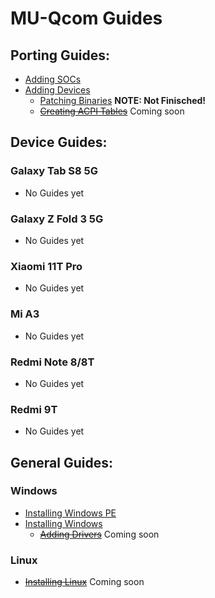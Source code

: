 # MU-Qcom Guides

## Porting Guides:

   - [Adding SOCs](https://github.com/Robotix22/MU-Qcom-Guides/blob/main/Porting/SOC.md)
   - [Adding Devices](https://github.com/Robotix22/MU-Qcom-Guides/blob/main/Porting/Device.md)
       - [Patching Binaries](https://github.com/Robotix22/MU-Qcom-Guides/blob/main/Porting/Binaries.md) **NOTE: Not Finisched!**
       - ~~[Creating ACPI Tables](https://github.com/Robotix22/MU-Qcom-Guides/blob/main/Porting/ACPI.md)~~ Coming soon

## Device Guides:

### Galaxy Tab S8 5G

   - No Guides yet

### Galaxy Z Fold 3 5G

   - No Guides yet

### Xiaomi 11T Pro

   - No Guides yet

### Mi A3

   - No Guides yet

### Redmi Note 8/8T

   - No Guides yet

### Redmi 9T

   - No Guides yet

## General Guides:

### Windows

   - [Installing Windows PE](https://github.com/Robotix22/MU-Qcom-Guides/blob/main/General/WinPE.md)
   - [Installing Windows](https://github.com/Robotix22/MU-Qcom-Guides/blob/main/General/Win.md)
        - ~~[Adding Drivers](https://github.com/Robotix22/MU-Qcom-Guides/blob/main/General/Win-Drivers.md)~~ Coming soon

### Linux

   - ~~[Installing Linux](https://github.com/Robotix22/MU-Qcom-Guides/blob/main/General/Linux.md)~~ Coming soon
